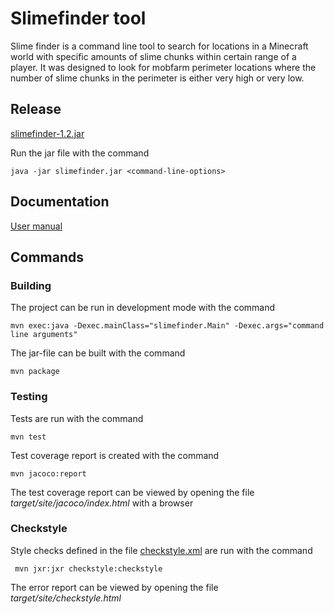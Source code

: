 # Slimefinder tool

Slime finder is a command line tool to search for locations in a Minecraft world with specific amounts of slime chunks within certain range of a player. It was designed to look for mobfarm perimeter locations where the number of slime chunks in the perimeter is either very high or very low.

## Release
[slimefinder-1.2.jar](https://github.com/Nukelawe/slimefinder/releases/download/1.1/slimefinder-1.2.jar)

Run the jar file with the command
```
java -jar slimefinder.jar <command-line-options>
```

## Documentation

[User manual](Slimefinder/documentation/user-manual.md)

## Commands 

### Building

The project can be run in development mode with the command

```
mvn exec:java -Dexec.mainClass="slimefinder.Main" -Dexec.args="command line arguments"
```

The jar-file can be built with the command

```
mvn package
```

### Testing

Tests are run with the command

```
mvn test
```

Test coverage report is created with the command

```
mvn jacoco:report
```

The test coverage report can be viewed by opening the file _target/site/jacoco/index.html_ with a browser

### Checkstyle

Style checks defined in the file [checkstyle.xml]() are run with the command

```
 mvn jxr:jxr checkstyle:checkstyle
```

The error report can be viewed by opening the file _target/site/checkstyle.html_
